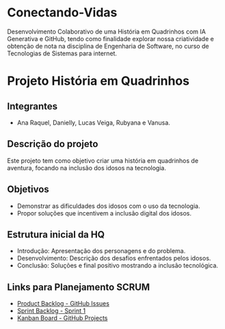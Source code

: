 # Conectando-Vidas
Desenvolvimento Colaborativo de uma História em Quadrinhos com IA Generativa e GitHub, tendo como finalidade explorar nossa criatividade e obtenção de nota na disciplina de Engenharia de Software, no curso de Tecnologias de Sistemas para internet.
# Projeto História em Quadrinhos

## Integrantes
- Ana Raquel, Danielly, Lucas Veiga, Rubyana e Vanusa.

## Descrição do projeto
Este projeto tem como objetivo criar uma história em quadrinhos de aventura, focando na inclusão dos idosos na tecnologia.

## Objetivos
- Demonstrar as dificuldades dos idosos com o uso da tecnologia.
- Propor soluções que incentivem a inclusão digital dos idosos.

## Estrutura inicial da HQ
- Introdução: Apresentação dos personagens e do problema.
- Desenvolvimento: Descrição dos desafios enfrentados pelos idosos.
- Conclusão: Soluções e final positivo mostrando a inclusão tecnológica.
## Links para Planejamento SCRUM

- [Product Backlog - GitHub Issues]([link_do_product_backlog](https://github.com/RubyFragoso/Conectando-Vidas/issues))
- [Sprint Backlog - Sprint 1]([link_do_sprint](https://github.com/RubyFragoso/Conectando-Vidas/milestones))
- [Kanban Board - GitHub Projects]([link_do_kanban](https://github.com/users/RubyFragoso/projects/2))
